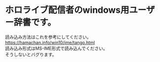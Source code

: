 # ホロライブ配信者のwindows用ユーザー辞書です。
読み込み方法はこれを参考にしてください。  
https://hamachan.info/win10/ime/tango.html  
読み込み形式はMS-IME形式で読み込んでください。  
そうしないとバグります。
